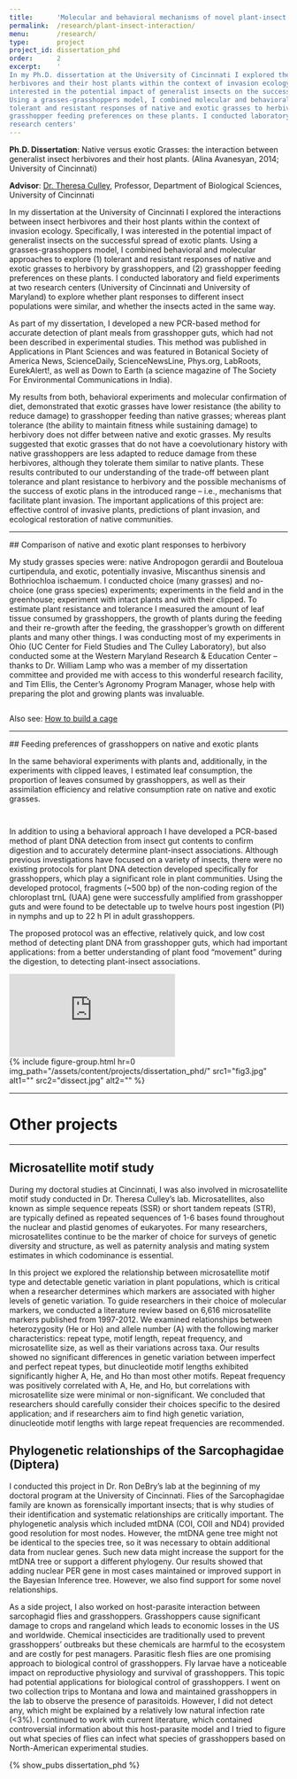 ```yaml
---
title:      'Molecular and behavioral mechanisms of novel plant-insect interactions'
permalink:  /research/plant-insect-interaction/
menu:       /research/
type:       project
project_id: dissertation_phd
order:      2
excerpt:    '
In my Ph.D. dissertation at the University of Cincinnati I explored the interactions between insect
herbivores and their host plants within the context of invasion ecology. Specifically, I was
interested in the potential impact of generalist insects on the successful spread of exotic plants.
Using a grasses-grasshoppers model, I combined molecular and behavioral approaches to explore (1)
tolerant and resistant responses of native and exotic grasses to herbivory by grasshoppers, and (2)
grasshopper feeding preferences on these plants. I conducted laboratory and field experiments at two
research centers' 
---
```


**Ph.D. Dissertation**: Native versus exotic Grasses: the interaction between generalist insect
herbivores and their host plants. (Alina Avanesyan, 2014; University of Cincinnati)

**Advisor**: <a href="http://homepages.uc.edu/~culleyt/CulleyLab.html">Dr. Theresa Culley</a>,
Professor, Department of Biological Sciences, University of Cincinnati

In my dissertation at the University of Cincinnati I explored the interactions between insect
herbivores and their host plants within the context of invasion ecology. Specifically, I was
interested in the potential impact of generalist insects on the successful spread of exotic plants.
Using a grasses-grasshoppers model, I combined behavioral and molecular approaches to explore (1)
tolerant and resistant responses of native and exotic grasses to herbivory by grasshoppers, and (2)
grasshopper feeding preferences on these plants. I conducted laboratory and field experiments at two
research centers (University of Cincinnati and University of Maryland) to explore whether plant
responses to different insect populations were similar, and whether the insects acted in the same
way.

As part of my dissertation, I developed a new PCR-based method for accurate detection of plant meals
from grasshopper guts, which had not been described in experimental studies. This method was
published in Applications in Plant Sciences and was featured in Botanical Society of America News,
ScienceDaily, ScienceNewsLine, Phys.org, LabRoots, EurekAlert!, as well as Down to Earth (a science
magazine of The Society For Environmental Communications in India).

My results from both, behavioral experiments and molecular confirmation of diet, demonstrated that
exotic grasses have lower resistance (the ability to reduce damage) to grasshopper feeding than
native grasses; whereas plant tolerance (the ability to maintain fitness while sustaining damage) to
herbivory does not differ between native and exotic grasses. My results suggested that exotic
grasses that do not have a coevolutionary history with native grasshoppers are less adapted to
reduce damage from these herbivores, although they tolerate them similar to native plants. These
results contributed to our understanding of the trade-off between plant tolerance and plant
resistance to herbivory and the possible mechanisms of the success of exotic plans in the introduced
range – i.e., mechanisms that facilitate plant invasion. The important applications of this project
are: effective control of invasive plants, predictions of plant invasion, and ecological restoration
of native communities.  

<hr>
## Comparison of native and exotic plant responses to herbivory

My study grasses species were: native Andropogon gerardii and Bouteloua curtipendula, and exotic,
potentially invasive, Miscanthus sinensis and Bothriochloa ischaemum. I conducted choice (many
grasses) and no-choice (one grass species) experiments; experiments in the field and in the
greenhouse; experiment with intact plants and with their clipped. To estimate plant resistance and
tolerance I measured the amount of leaf tissue consumed by grasshoppers, the growth of plants during
the feeding and their re-growth after the feeding, the grasshopper’s growth on different plants and
many other things. I was conducting most of my experiments in Ohio (UC Center for Field Studies and
The Culley Laboratory), but also conducted some at the Western Maryland Research & Education Center
– thanks to Dr. William Lamp who was a member of my dissertation committee and provided me with
access to this wonderful research facility, and Tim Ellis, the Center’s Agronomy Program Manager,
whose help with preparing the plot and growing plants was invaluable.

<img src="{{ '/assets/content/projects/dissertation_phd/field.jpg' | relative_url }}" alt=""
  class="img-fluid mx-auto d-block">

Also see: <a href="{{ site.baseurl }}{% post_url 2013-01-08-how-to-build-a-cage %}">How to build a cage</a>

<hr>
## Feeding preferences of grasshoppers on native and exotic plants

In the same behavioral experiments with plants and, additionally, in the experiments with clipped
leaves, I estimated leaf consumption, the proportion of leaves consumed by grasshoppers, as well as
their assimilation efficiency and relative consumption rate on native and exotic grasses.

<img src="{{ '/assets/content/projects/dissertation_phd/fig1.jpg' | relative_url }}" alt=""
  class="border-0 img-fluid mx-auto d-block">

<img src="{{ '/assets/content/projects/dissertation_phd/fig2.jpg' | relative_url }}" alt=""
  class="img-fluid mx-auto d-block mt-4">

In addition to using a behavioral approach I have developed a PCR-based method of plant DNA
detection from insect gut contents to confirm digestion and to accurately determine plant-insect
associations. Although previous investigations have focused on a variety of insects, there were no
existing protocols for plant DNA detection developed specifically for grasshoppers, which play a
significant role in plant communities. Using the developed protocol, fragments (~500 bp) of the
non-coding region of the chloroplast trnL (UAA) gene were successfully amplified from grasshopper
guts and were found to be detectable up to twelve hours post ingestion (PI) in nymphs and up to 22 h
PI in adult grasshoppers.

The proposed protocol was an effective, relatively quick, and low cost method of detecting plant DNA
from grasshopper guts, which had important applications: from a better understanding of plant food
“movement” during the digestion, to detecting plant-insect associations.
 
<div class="embed-responsive embed-responsive-16by9 mx-auto w-75">
  <iframe 
    class="d-block mx-auto embed-responsive-item"
    src="https://www.youtube.com/embed/cze938ABUw0" frameborder="0" allowfullscreen></iframe>
</div>

<div class="mt-4 mb-4">
  {% include figure-group.html 
    hr=0
    img_path="/assets/content/projects/dissertation_phd/"
    src1="fig3.jpg" alt1=""
    src2="dissect.jpg" alt2=""
  %}
</div>

---
# Other projects
---


## Microsatellite motif study   

During my doctoral studies at Cincinnati, I was also involved in microsatellite motif study
conducted in Dr. Theresa Culley’s lab. Microsatellites, also known as simple sequence repeats (SSR)
or short tandem repeats (STR), are typically defined as repeated sequences of 1-6 bases found
throughout the nuclear and plastid genomes of eukaryotes. For many researchers, microsatellites
continue to be the marker of choice for surveys of genetic diversity and structure, as well as
paternity analysis and mating system estimates in which codominance is essential.

In this project we explored the relationship between microsatellite motif type and detectable
genetic variation in plant populations, which is critical when a researcher determines which markers
are associated with higher levels of genetic variation. To guide researchers in their choice of
molecular markers, we conducted a literature review based on 6,616 microsatellite markers published
from 1997-2012. We examined relationships between heterozygosity (He or Ho) and allele number (A)
with the following marker characteristics: repeat type, motif length, repeat frequency, and
microsatellite size, as well as their variations across taxa. Our results showed no significant
differences in genetic variation between imperfect and perfect repeat types, but dinucleotide motif
lengths exhibited significantly higher A, He, and Ho than most other motifs. Repeat frequency was
positively correlated with A, He, and Ho, but correlations with microsatellite size were minimal or
non-significant. We concluded that researchers should carefully consider their choices specific to
the desired application; and if researchers aim to find high genetic variation, dinucleotide motif
lengths with large repeat frequencies are recommended.  

## Phylogenetic relationships of the Sarcophagidae (Diptera)

I conducted this project in Dr. Ron DeBry’s lab at the beginning of my doctoral program at the
University of Cincinnati. Flies of the Sarcophagidae family are known as forensically important
insects; that is why studies of their identification and systematic relationships are critically
important. The phylogenetic analysis which included mtDNA (COI, COII and ND4) provided good
resolution for most nodes. However, the mtDNA gene tree might not be identical to the species tree,
so it was necessary to obtain additional data from nuclear genes. Such new data might increase the
support for the mtDNA tree or support a different phylogeny. Our results showed that adding nuclear
PER gene in most cases maintained or improved support in the Bayesian Inference tree. However, we
also find support for some novel relationships.

As a side project, I also worked on host-parasite interaction between sarcophagid flies and
grasshoppers. Grasshoppers cause significant damage to crops and rangeland which leads to economic
losses in the US and worldwide. Chemical insecticides are traditionally used to prevent
grasshoppers’ outbreaks but these chemicals are harmful to the ecosystem and are costly for pest
managers. Parasitic flesh flies are one promising approach to biological control of grasshoppers.
Fly larvae have a noticeable impact on reproductive physiology and survival of grasshoppers. This
topic had potential applications for biological control of grasshoppers. I went on two collection
trips to Montana and Iowa and maintained grasshoppers in the lab to observe the presence of
parasitoids. However, I did not detect any, which might be explained by a relatively low natural
infection rate (<3%). I continued to work with current literature, which contained controversial
information about this host-parasite model and I tried to figure out what species of flies can
infect what species of grasshoppers based on North-American experimental studies.








<div class="ic4f-pubs-project">
{% show_pubs dissertation_phd %}
</div>
